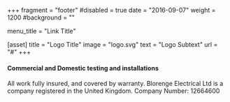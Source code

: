 +++
fragment = "footer"
#disabled = true
date = "2016-09-07"
weight = 1200
#background = ""

menu_title = "Link Title"

[asset]
  title = "Logo Title"
  image = "logo.svg"
  text = "Logo Subtext"
  url = "#"
+++

#### Commercial and Domestic testing and installations

All work fully insured, and covered by warranty.
Blorenge Electrical Ltd is a company registered in the United Kingdom.
Company Number: 12664600

